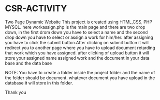 # CSR-ACTIVITY
Two Page Dynamic Website
This project is created using HTML,CSS, PHP MYSQL. here workassign.php is the main page and there are two drop down, in the first drom down you have to select a name and the second drop down you have to select or assign a work for him/her.
after assigning you have to click the submit button.After clicking on submit button it will redirect you to another page where you have to upload document retarding that work which you have assigned.
after clicking of upload button it will store your assigned name assigned work and the document in your data base and the data base


NOTE: You have to create a folder inside the project folder and the name of the folder should be document. whatever document you have upload in the database it will store in this folder.


Thank you 
